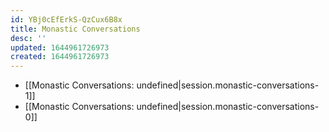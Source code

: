 ```yaml
---
id: YBj0cEfErkS-QzCux6B8x
title: Monastic Conversations
desc: ''
updated: 1644961726973
created: 1644961726973
---
```


- [[Monastic Conversations: undefined|session.monastic-conversations-1]]
- [[Monastic Conversations: undefined|session.monastic-conversations-0]]
